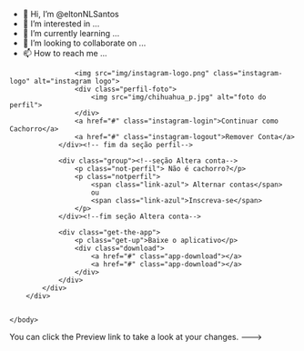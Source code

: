 - 👋 Hi, I’m @eltonNLSantos
- 👀 I’m interested in ...
- 🌱 I’m currently learning ...
- 💞️ I’m looking to collaborate on ...
- 📫 How to reach me ...

<!---
eltonNLSantos/eltonNLSantos is a ✨ special ✨ repository because its `README.md` (this file) appears on your GitHub profile<!DOCTYPE html>
<html lang="pt-br">

	<head>
		<meta charset="utf-8">
		<meta name="viewport" content="width=device-width initial-scale=1.0">
		<link rel="stylesheet" href="css/estilo.css">
		<title>Instagram</title>
	</head>

	<body>
		<div class="instagram-wrapper">
			<div class="instagram-phone">
				<img src="img/instagram-celular.png" alt="Imagem Celular">
			</div>

			<div class="instagrm-continue">
				<div class="group"><!--seção perfil-->
					<img src="img/instagram-logo.png" class="instagram-logo" alt="instagram logo">
					<div class="perfil-foto">
						<img src="img/chihuahua_p.jpg" alt="foto do perfil">
					</div>
					<a href="#" class="instagram-login">Continuar como Cachorro</a>
					<a href="#" class="instagram-logout">Remover Conta</a>
				</div><!-- fim da seção perfil-->

				<div class="group"><!--seção Altera conta-->
					<p class="not-perfil"> Não é cachorro?</p>
					<p class="notperfil"> 
						<span class="link-azul"> Alternar contas</span>
						ou
						<span class="link-azul">Inscreva-se</span>
					</p>
				</div><!--fim seção Altera conta-->

				<div class="get-the-app">
					<p class="get-up">Baixe o aplicativo</p>
					<div class="download">
						<a href="#" class="app-download"></a>
						<a href="#" class="app-download"></a>
					</div>
				</div>
			</div>
		</div>

	
	</body>


</html>
You can click the Preview link to take a look at your changes.
--->
